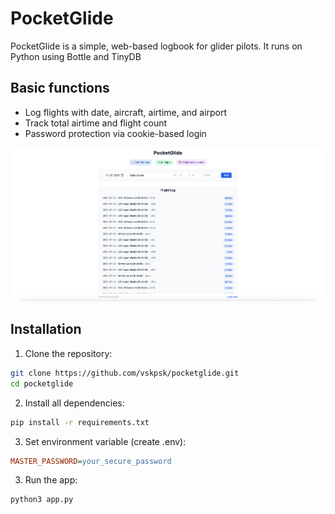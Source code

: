 
# PocketGlide

PocketGlide is a simple, web-based logbook for glider pilots.  It runs on Python using Bottle and TinyDB

## Basic functions

- Log flights with date, aircraft, airtime, and airport
- Track total airtime and flight count
- Password protection via cookie-based login

![PocketGlide screenshot](screenshot.png)




## Installation

1. Clone the repository:
```bash
git clone https://github.com/vskpsk/pocketglide.git
cd pocketglide
```

2. Install all dependencies:
```bash
pip install -r requirements.txt
```

3. Set environment variable (create .env):
```ini
MASTER_PASSWORD=your_secure_password
```

3. Run the app:
```bash
python3 app.py
```